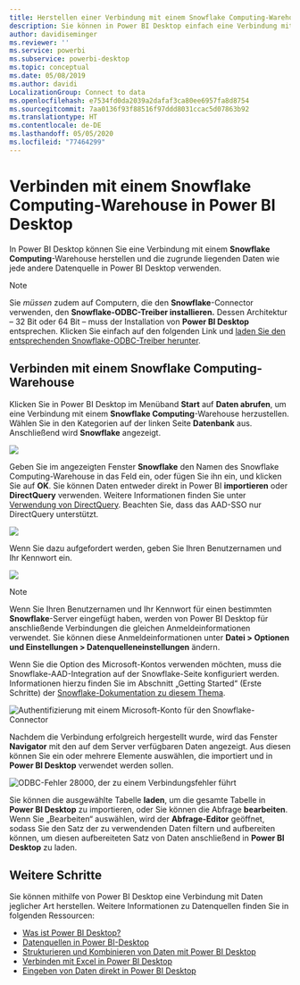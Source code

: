 ```yaml
---
title: Herstellen einer Verbindung mit einem Snowflake Computing-Warehouse in Power BI Desktop
description: Sie können in Power BI Desktop einfach eine Verbindung mit einem Snowflake Computing-Warehouse herstellen und dieses verwenden
author: davidiseminger
ms.reviewer: ''
ms.service: powerbi
ms.subservice: powerbi-desktop
ms.topic: conceptual
ms.date: 05/08/2019
ms.author: davidi
LocalizationGroup: Connect to data
ms.openlocfilehash: e7534fd0da2039a2dafaf3ca80ee6957fa8d8754
ms.sourcegitcommit: 7aa0136f93f88516f97ddd8031ccac5d07863b92
ms.translationtype: HT
ms.contentlocale: de-DE
ms.lasthandoff: 05/05/2020
ms.locfileid: "77464299"
---
```

# <a name="connect-to-a-snowflake-computing-warehouse-in-power-bi-desktop"></a>Verbinden mit einem Snowflake Computing-Warehouse in Power BI Desktop
In Power BI Desktop können Sie eine Verbindung mit einem **Snowflake Computing**-Warehouse herstellen und die zugrunde liegenden Daten wie jede andere Datenquelle in Power BI Desktop verwenden. 

> [!NOTE]
> Sie *müssen* zudem auf Computern, die den **Snowflake**-Connector verwenden, den **Snowflake-ODBC-Treiber installieren.** Dessen Architektur – 32 Bit oder 64 Bit – muss der Installation von **Power BI Desktop** entsprechen. Klicken Sie einfach auf den folgenden Link und [laden Sie den entsprechenden Snowflake-ODBC-Treiber herunter](https://go.microsoft.com/fwlink/?LinkID=823762).
> 
> 

## <a name="connect-to-a-snowflake-computing-warehouse"></a>Verbinden mit einem Snowflake Computing-Warehouse
Klicken Sie in Power BI Desktop im Menüband **Start** auf **Daten abrufen**, um eine Verbindung mit einem **Snowflake Computing**-Warehouse herzustellen. Wählen Sie in den Kategorien auf der linken Seite **Datenbank** aus. Anschließend wird **Snowflake** angezeigt.

![](media/desktop-connect-snowflake/connect-snowflake-2b.png)

Geben Sie im angezeigten Fenster **Snowflake** den Namen des Snowflake Computing-Warehouse in das Feld ein, oder fügen Sie ihn ein, und klicken Sie auf **OK**. Sie können Daten entweder direkt in Power BI **importieren** oder **DirectQuery** verwenden. Weitere Informationen finden Sie unter [Verwendung von DirectQuery](desktop-use-directquery.md). Beachten Sie, dass das AAD-SSO nur DirectQuery unterstützt.

![](media/desktop-connect-snowflake/connect-snowflake-3.png)

Wenn Sie dazu aufgefordert werden, geben Sie Ihren Benutzernamen und Ihr Kennwort ein.

![](media/desktop-connect-snowflake/connect-snowflake-4.png)

> [!NOTE]
> Wenn Sie Ihren Benutzernamen und Ihr Kennwort für einen bestimmten **Snowflake**-Server eingefügt haben, werden von Power BI Desktop für anschließende Verbindungen die gleichen Anmeldeinformationen verwendet. Sie können diese Anmeldeinformationen unter **Datei > Optionen und Einstellungen > Datenquelleneinstellungen** ändern.
> 
> 

Wenn Sie die Option des Microsoft-Kontos verwenden möchten, muss die Snowflake-AAD-Integration auf der Snowflake-Seite konfiguriert werden. Informationen hierzu finden Sie im Abschnitt „Getting Started“ (Erste Schritte) der [Snowflake-Dokumentation zu diesem Thema](https://docs.snowflake.net/manuals/user-guide/oauth-powerbi.html#power-bi-sso-to-snowflake).

![Authentifizierung mit einem Microsoft-Konto für den Snowflake-Connector](media/desktop-connect-snowflake/connect-snowflake-6.png)


Nachdem die Verbindung erfolgreich hergestellt wurde, wird das Fenster **Navigator** mit den auf dem Server verfügbaren Daten angezeigt. Aus diesen können Sie ein oder mehrere Elemente auswählen, die importiert und in **Power BI Desktop** verwendet werden sollen.

![ODBC-Fehler 28000, der zu einem Verbindungsfehler führt](media/desktop-connect-snowflake/connect-snowflake-5.png)

Sie können die ausgewählte Tabelle **laden**, um die gesamte Tabelle in **Power BI Desktop** zu importieren, oder Sie können die Abfrage **bearbeiten**. Wenn Sie „Bearbeiten“ auswählen, wird der **Abfrage-Editor** geöffnet, sodass Sie den Satz der zu verwendenden Daten filtern und aufbereiten können, um diesen aufbereiteten Satz von Daten anschließend in **Power BI Desktop** zu laden.

## <a name="next-steps"></a>Weitere Schritte
Sie können mithilfe von Power BI Desktop eine Verbindung mit Daten jeglicher Art herstellen. Weitere Informationen zu Datenquellen finden Sie in folgenden Ressourcen:

* [Was ist Power BI Desktop?](desktop-what-is-desktop.md)
* [Datenquellen in Power BI-Desktop](desktop-data-sources.md)
* [Strukturieren und Kombinieren von Daten mit Power BI Desktop](desktop-shape-and-combine-data.md)
* [Verbinden mit Excel in Power BI Desktop](desktop-connect-excel.md)   
* [Eingeben von Daten direkt in Power BI Desktop](desktop-enter-data-directly-into-desktop.md)   

